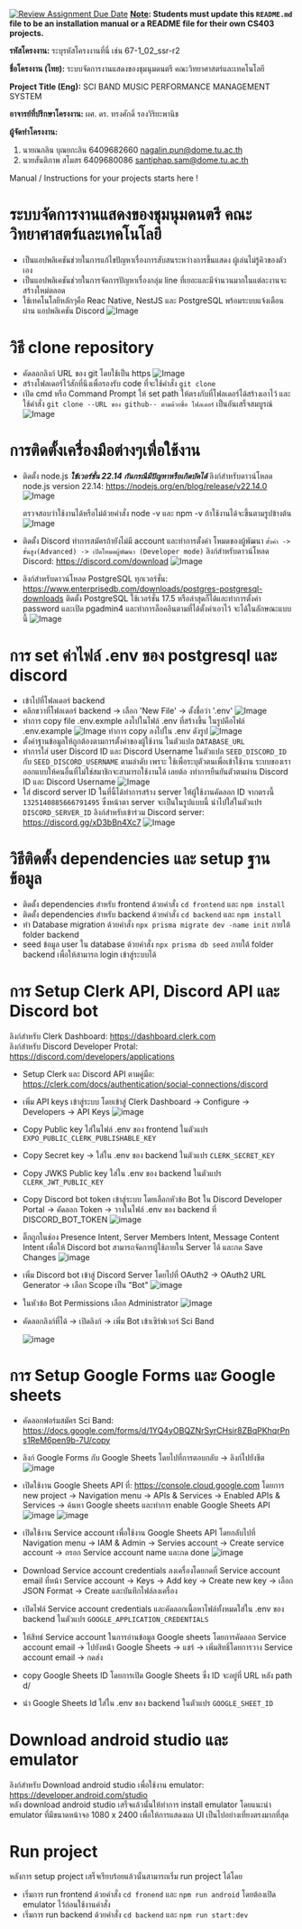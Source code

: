 [![Review Assignment Due Date](https://classroom.github.com/assets/deadline-readme-button-22041afd0340ce965d47ae6ef1cefeee28c7c493a6346c4f15d667ab976d596c.svg)](https://classroom.github.com/a/w8H8oomW)
**<ins>Note</ins>: Students must update this `README.md` file to be an installation manual or a README file for their own CS403 projects.**

**รหัสโครงงาน:** ระบุรหัสโครงงานที่นี่ เช่น 67-1_02_ssr-r2

**ชื่อโครงงาน (ไทย):** ระบบจัดการงานแสดงของชุมนุมดนตรี คณะวิทยาศาสตร์และเทคโนโลยี

**Project Title (Eng):** SCI BAND MUSIC PERFORMANCE MANAGEMENT SYSTEM 

**อาจารย์ที่ปรึกษาโครงงาน:** ผศ. ดร. ทรงศักดิ์ รองวิริยะพานิช

**ผู้จัดทำโครงงาน:** 
1. นายณกลิน บุณยกะลิน  6409682660  nagalin.pun@dome.tu.ac.th
2. นายสันติภาพ สโมสร   6409680086  santiphap.sam@dome.tu.ac.th
   
Manual / Instructions for your projects starts here !
# ระบบจัดการงานแสดงของชุมนุมดนตรี คณะวิทยาศาสตร์และเทคโนโลยี
- เป็นแอปพลิเคชันช่วยในการแก้ไขปัญหาเรื่องการสับสนระหว่างการขึ้นแสดง ผู้เล่นไม่รู้คิวของตัวเอง
- เป็นแอปพลิเคชันช่วยในการจัดการปัญหาเรื่องกลุ่ม line ที่เยอะและมีจำนวนมากในแต่ละงานจะสร้างใหม่ตลอด
- ใช้เทคโนโลยีหลักๆคือ Reac Native, NestJS และ PostgreSQL พร้อมระบบแจ้งเตือนผ่าน แอปพลิเคชัน Discord
  ![Image](https://github.com/user-attachments/assets/888824ec-47ed-4042-8937-84b41d066106)
  
# วิธี clone repository
- คัดลอกลิงก์ URL ของ git โดยใช้เป็น https
  ![Image](https://github.com/user-attachments/assets/424be6a2-b257-4d73-9920-f143eff48274)
- สร้างโฟลเดอร์ไว้สักที่นึงเพื่อรองรับ code ที่จะใช้คำสั่ง `git clone`
- เปิด cmd หรือ Command Prompt ให้ set path ให้ตรงกับที่โฟลเดอร์ได้สร้างเอาไว้ และใช้คำสั่ง `git clone --URL ของ github-- ตามด้วยชื่อ โฟลเดอร์` เป็นอันเสร็จสมบูรณ์
  ![Image](https://github.com/user-attachments/assets/8b559109-66bb-42db-af4d-d123e53aab68)
  
# การติดตั้งเครื่องมือต่างๆเพื่อใช้งาน
- ติดตั้ง node.js ***ใข้เวอร์ชั่น 22.14 กันกรณีมีปัญหาหรือเกิดบัคได้*** 
  ลิงก์สำหรับดาวน์โหลด node.js version 22.14: https://nodejs.org/en/blog/release/v22.14.0
  ![Image](https://github.com/user-attachments/assets/7de45923-c4dc-4d0e-bd2f-be8e87aad314)
  
  ตรวจสอบว่าใช้งานได้หรือไม่ด้วยคำสั่ง node -v และ npm -v ถ้าใช้งานได้จะขึ้นตามรูปข้างต้น
  ![Image](https://github.com/user-attachments/assets/44dedf99-68e9-41b8-ae7a-5bb922108c9b)
  
- ติดตั้ง Discord ทำการสมัครถ้ายังไม่มี account และทำการตั้งค่า โหมดของผู้พัฒนา `ตั้งค่า -> ขั้นสูง(Advanced) -> เปิดโหมดผู้พัฒนา (Developer mode)`
  ลิงก์สำหรับดาวน์โหลด Discord: https://discord.com/download
  ![Image](https://github.com/user-attachments/assets/a8391847-a378-46b7-a425-b4d573881175)
  
- ลิงก์สำหรับดาวน์โหลด PostgreSQL ทุกเวอร์ชั่น: https://www.enterprisedb.com/downloads/postgres-postgresql-downloads 
  ติดตั้ง PostgreSQL ใช้เวอร์ชั่น 17.5 หรือล่าสุดก็ได้และทำการตั้งค่า password และเปิด pgadmin4 และทำการล็อคอินตามที่ได้ตั้งค่าเอาไว้ จะได้ในลักษณะแบบนี้
  ![Image](https://github.com/user-attachments/assets/6176b696-2250-48c1-8b19-ff3c0baff63d)
  
# การ set ค่าไฟล์ .env ของ postgresql และ discord
- เข้าไปที่โฟลเดอร์ backend
- คลิกขวาที่โฟลเดอร์ backend -> เลือก 'New File' -> ตั้งชื่อว่า '.env'
  ![Image](https://github.com/user-attachments/assets/4dc10854-6fce-417c-8363-26ed5cafc4af)
- ทำการ copy file .env.exmple ลงไปในไฟล์ .env ที่สร้างขึ้น ในรูปคือไฟล์ .env.example
  ![Image](https://github.com/user-attachments/assets/e03c1ded-c9c5-414d-875b-6b193715194e)
  ทำการ copy ลงไปใน .env ดังรูป
  ![Image](https://github.com/user-attachments/assets/1df70269-127c-431b-a169-88243948df70)
- ตั้งค่าฐานข้อมูลให้ถูกต้องตามการตั้งค่าของผู้ใช้งาน ในตัวแปล `DATABASE_URL`
- ทำการใส่ user Discord ID และ Discord Username ในตัวแปล `SEED_DISCORD_ID` กับ `SEED_DISCORD_USERNAME` ตามลำดับ เพราะ ใช้เพื่อระบุตัวตนเพื่อเข้าใช้งาน ระบบของเราออกแบบให้คนอื่นที่ไม่ใช่สมาชิกจะสามารถใช้งานได้ เลยต้อ
  งทำการยืนยันตัวตนผ่าน Discord ID และ Discord Username
  ![Image](https://github.com/user-attachments/assets/6f550047-aafa-453e-9ab1-b2967fd6dde6)
- ใส่ discord server ID ในที่นี้ได้ทำการสร้าง server ให้ผู้ใช้งานคัดลอก ID จากตรงนี้ `1325140885666791495` ซึ่งหน้าตา server จะเป็นในรูปแบบนี้ นำไปใส่ในตัวแปร `DISCORD_SERVER_ID`
  ลิงก์สำหรับเข้าร่วม Discord server: https://discord.gg/xD3bBn4Xc7
  ![Image](https://github.com/user-attachments/assets/c89e1e48-b103-4cbc-94b0-60f6d73d83c8)
   
# วิธีติดตั้ง dependencies และ setup ฐานข้อมูล
- ติดตั้ง dependencies สำหรับ frontend ด้วยคำสั่ง `cd frontend` และ `npm install`
- ติดตั้ง dependencies สำหรับ backend ด้วยคำสั่ง `cd backend` และ `npm install`
- ทำ Database migration ด้วยคำสั่ง `npx prisma migrate dev -name init` ภายใต้ folder backend
- seed ข้อมูล user ใน database ด้วยคำสั่ง `npx prisma db seed` ภายใต้ folder backend เพื่อให้สามารถ login เข้าสู่ระบบได้



# การ Setup Clerk API, Discord API และ Discord bot
ลิงก์สำหรับ Clerk Dashboard: https://dashboard.clerk.com  
ลิงก์สำหรับ Discord Developer Protal: https://discord.com/developers/applications
- Setup Clerk และ Discord API ตามคู่มือ: https://clerk.com/docs/authentication/social-connections/discord  


- เพิ่ม API keys เข้าสู่ระบบ โดยเข้าสู่ Clerk Dashboard → Configure → Developers → API Keys
  ![image](https://github.com/user-attachments/assets/ea81884f-3395-429b-906c-007ba9edc81e)


- Copy Public key ใส่ในไฟล์ .env ของ frontend ในตัวแปร   `EXPO_PUBLIC_CLERK_PUBLISHABLE_KEY` 

- Copy Secret key → ใส่ใน .env ของ backend ในตัวแปร `CLERK_SECRET_KEY`

- Copy JWKS Public key ใส่ใน .env ของ backend ในตัวแปร `CLERK_JWT_PUBLIC_KEY`

- Copy Discord bot token เข้าสู่ระบบ โดยเลือกหัวข้อ Bot ใน Discord Developer Portal → คัดลอก Token → วางในไฟล์ .env ของ backend ที่ DISCORD_BOT_TOKEN
  ![image](https://github.com/user-attachments/assets/db6866ba-7746-4871-985b-84dd733a078d)
- ติ๊กถูกในช่อง Presence Intent, Server Members Intent, Message Content Intent เพื่อให้ Discord bot สามารถจัดการผู้ใช้ภายใน Server ได้ และกด Save Changes
  ![image](https://github.com/user-attachments/assets/c479f0f9-a4fe-45db-b925-89bd7a1beccb)

- เพิ่ม Discord bot เข้าสู่ Discord Server โดยไปที่ OAuth2 → OAuth2 URL Generator → เลือก Scope เป็น "Bot"
![image](https://github.com/user-attachments/assets/5e0d9144-cf05-498f-9d01-bc49dec02801)

- ในหัวข้อ Bot Permissions เลือก Administrator 
  ![image](https://github.com/user-attachments/assets/0bb36dcc-e002-418a-879b-06235b993536)

- คัดลอกลิงก์ที่ได้ → เปิดลิงก์ → เพิ่ม Bot เข้าเซิร์ฟเวอร์ Sci Band

  ![image](https://github.com/user-attachments/assets/e93a32dc-aab0-484d-a83b-f46bb261198e)


# การ Setup Google Forms และ Google sheets
- คัดลอกฟอร์มสมัคร Sci Band: https://docs.google.com/forms/d/1YQ4yOBQZNrSyrCHsir8ZBqPKhqrPns1ReM6pen9b-7U/copy

- ลิงก์ Google Forms กับ Google Sheets โดยไปที่การตอบกลับ -> ลิงก์ไปยังชีต
  ![image](https://github.com/user-attachments/assets/6f16e4ad-c52a-4394-ba4c-2b4287e401bb)


- เปิดใช้งาน Google Sheets API ที่: https://console.cloud.google.com โดยการ new project -> Navigation menu -> APIs & Services -> Enabled APIs & Services -> ค้นหา Google sheets และทำการ enable Google Sheets API
  ![image](https://github.com/user-attachments/assets/c3112879-7c6b-45b9-b7e7-a9ec3788ce85)
 ![image](https://github.com/user-attachments/assets/0c5ca706-68a5-4139-88ae-d4aeefce9c9f)



- เปิดใช้งาน Service account เพื่อใช้งาน Google Sheets API โดยกลับไปที่ Navigation menu -> IAM & Admin -> Servies account -> Create service account -> กรอก Service account name และกด done
![image](https://github.com/user-attachments/assets/66d62f9f-0cdd-4bce-bb0f-ca1f1be77d45)

- Download Service account credentials ลงเครื่องโดยกดที่ Service account email ที่หน้า Service account -> Keys -> Add key -> Create new key -> เลือก JSON Format -> Create และบันทึกไฟล์ลงเครื่อง

- เปิดไฟล์ Service account credentials และคัดลอกเนื้อหาไฟล์ทั้งหมดใส่ใน .env ของ backend ในตัวแปร `GOOGLE_APPLICATION_CREDENTIALS`

- ให้สิทธ์ Service account ในการอ่านข้อมูล Google sheets โดยการคัดลอก Service account email -> ไปยังหน้่า Google Sheets -> แชร์ -> เพิ่มสิทธิ์โดยการวาง Service account email -> กดส่ง

- copy Google Sheets ID โดยการเปิด Google Sheets ซึ่ง ID จะอยู่ที่ URL หลัง path d/

- นำ Google Sheets Id ใส่ใน .env ของ backend ในตัวแปร `GOOGLE_SHEET_ID`


# Download android studio และ emulator
ลิงก์สำหรับ Download android studio เพื่อใช้งาน emulator: https://developer.android.com/studio  
หลัง download android studio เสร็จแล้วนั้นให้ทำการ install emulator โดยแนะนำ emulator ที่มีขนาดหน้าจอ 1080 x 2400 เพื่อให้การแสดงผล UI เป็นไปอย่างเที่ยงตรงมากที่สุด




# Run project
หลังการ setup project เสร็จเรียบร้อยแล้วนั้นสามารถเริ่ม run project ได้โดย
- เริ่มการ run frontend ด้วยคำสั่ง `cd fronend` และ `npm run android` โดยต้องเปิด emulator ไว้ก่อนใช้งานคำสั่ง
- เริ่มการ run backend ด้วยคำสั่ง `cd backend` และ `npm run start:dev`
